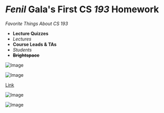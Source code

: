 # **_Fenil_ Gala's First CS _193_ Homework**

_Favorite Things About CS 193_
- **Lecture Quizzes**
- _Lectures_
- **Course Leads & TAs**
- _Students_
- **~~Brightspace~~**


![Image](https://miro.medium.com/max/1400/1*A2Lk0Soe7RNfiVtFAdaBpg.jpeg) 

![Image](https://miro.medium.com/max/880/0*cesFJY5JFpI0Rl4v.jpg) 

[Link](https://encrypted-tbn0.gstatic.com/images?q=tbn:ANd9GcRv-NgvSrsnD0LTBSGHgyxpmgnMhFYBlQJYsA&usqp=CAU) 

![Image](https://res.cloudinary.com/practicaldev/image/fetch/s--WvYf7Fxp--/c_limit%2Cf_auto%2Cfl_progressive%2Cq_auto%2Cw_880/https://dev-to-uploads.s3.amazonaws.com/i/v1lbpim76kj77pnx6582.jpg) 

![Image](https://encrypted-tbn0.gstatic.com/images?q=tbn:ANd9GcQDZ0FlNI28SIvJAqwHdmKkqL6hods0iEpF2g&usqp=CAU)
